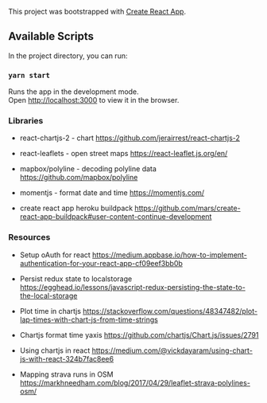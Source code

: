 This project was bootstrapped with [Create React App](https://github.com/facebook/create-react-app).

## Available Scripts

In the project directory, you can run:

### `yarn start`

Runs the app in the development mode.<br />
Open [http://localhost:3000](http://localhost:3000) to view it in the browser.

### Libraries

* react-chartjs-2 - chart 
https://github.com/jerairrest/react-chartjs-2

* react-leaflets - open street maps
https://react-leaflet.js.org/en/

* mapbox/polyline - decoding polyline data
https://github.com/mapbox/polyline

* momentjs - format date and time
https://momentjs.com/

* create react app heroku buildpack
https://github.com/mars/create-react-app-buildpack#user-content-continue-development

### Resources

* Setup oAuth for react
https://medium.appbase.io/how-to-implement-authentication-for-your-react-app-cf09eef3bb0b

* Persist redux state to localstorage
https://egghead.io/lessons/javascript-redux-persisting-the-state-to-the-local-storage

* Plot time in chartjs
https://stackoverflow.com/questions/48347482/plot-lap-times-with-chart-js-from-time-strings

* Chartjs format time yaxis
https://github.com/chartjs/Chart.js/issues/2791

* Using chartjs in react
https://medium.com/@vickdayaram/using-chart-js-with-react-324b7fac8ee6

* Mapping strava runs in OSM
https://markhneedham.com/blog/2017/04/29/leaflet-strava-polylines-osm/

